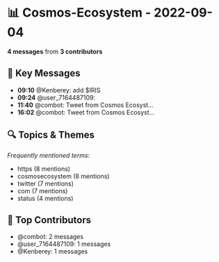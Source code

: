 # 📊 Cosmos-Ecosystem - 2022-09-04
**4 messages** from **3 contributors**

## 💬 Key Messages
- **09:10** @Kenberey: add $IRIS
- **09:24** @user_7164487109: 
- **11:40** @combot: [‌‌‌‌‎⁠](https://twitter.com/CosmosEcosystem/status/1566390805119614976)Tweet from Cosmos Ecosyst...
- **16:02** @combot: [‌‌‌‌‎⁠](https://twitter.com/CosmosEcosystem/status/1566456771283243010)Tweet from Cosmos Ecosyst...

## 🔍 Topics & Themes
*Frequently mentioned terms:*
- https (8 mentions)
- cosmosecosystem (8 mentions)
- twitter (7 mentions)
- com (7 mentions)
- status (4 mentions)

## 👥 Top Contributors
- @combot: 2 messages
- @user_7164487109: 1 messages
- @Kenberey: 1 messages
